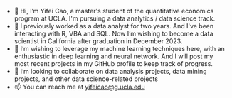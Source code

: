 - 👋 Hi, I’m Yifei Cao, a master's student of the quantitative economics program at UCLA. I'm pursuing a data analytics / data science track.
- 👀 I previously worked as a data analyst for two years. And I've been interacting with R, VBA and SQL. Now I’m wishing to become a data scientist in California after graduation in December 2023.
- 🌱 I’m wishing to leverage my machine learning techniques here, with an enthusiastic  in deep learning and neural network. And I will post my most recent projects in my GitHub profile to keep track of progress. 
- 💞️ I’m looking to collaborate on data analysis projects, data mining projects, and other data science-related projects
- 📫 You can reach me at yifeicao@g.ucla.edu
